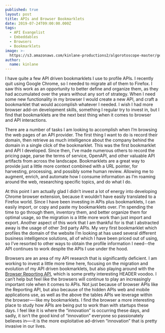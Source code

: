 ```yaml
---
published: true
layout: post
title: APIs and Browser Bookmarklets
date: 2019-07-24T09:00:00.000Z
tags:
  - API Evangelist
  - Embeddables
  - Browsers
  - Bookmarklets
image: >-
  https://s3.amazonaws.com/kinlane-productions2/algorotoscope-master/gears-4882162452-fa3126b38d-b-blue-circuit.jpg
author:
  name: kinlane
---
```

I have quite a few API driven bookmarklets I use to profile APIs. I recently quit using Google Chrome, so I needed to migrate all of them to Firefox. I saw this work as an opportunity to better define and organize them, as they had accumulated over the years without any sort of strategy. When I need some new functionality in my browser I would create a new API, and craft a bookmarklet that would accomplish whatever I needed. I wish I had more browser add-on development skills, something I regular try to invest in, but I find that bookmarklets are the next best thing when it comes to browser and API interactions.

There are a number of tasks I am looking to accomplish when I’m browsing the web pages of an API provider. The first thing I want to do is record their domain, then retrieve as much intelligence about the company behind the domain in a single click of the bookmarklet. This was the first bookmarklet and API I developed. Since then, I’ve made numerous others to record the pricing page, parse the terms of service, OpenAPI, and other valuable API artifacts from across the landscape. Bookmarklets are a great way to provide just a little more context combined with a URL pointer, for harvesting, processing, and possibly some human review. Allowing me to augment, enrich, and automate how I consume information as I’m roaming around the web, researching specific topics, and do what I do.

At this point I am actually glad I didn’t invest a lot of energy into developing Chrome browser extension, because it wouldn’t have easily translated to a Firefox world. Since I have been investing in APIs plus bookmarklets, I can easily import, or copy and paste my bookmarklets over. I”m spending the time to go through them, inventory them, and better organize them for optimal usage, so the migration is a little more work than just import and export. Another aspect of this work that I am thankful for is that I abstracted away is the usage of other 3rd party APIs. My very first bookmarklet which profiles the domain of the website I’m looking at has used several different business intelligence solutions, all of which I have been priced out of using, so I’ve resorted to other ways to obtain the profile information I need--the API continues to work despite the APIs I use under the hood.

Browsers are an area of my API research that is significantly deficient. I am working to invest a little more time here, focusing on the migration and evolution of my API driven bookmarklets, but also playing around with the <a href="https://developer.mozilla.org/en-US/docs/Web/API/Reporting_API">Browser Reporting API</a>, which is some pretty interesting HEADER voodoo. I can’t help but feel like the browsers will continue to play an increasingly important role when it comes to APIs. Not just because of browser APIs like the Reporting API, but also because of the hidden APIs web and mobile applications use, as well as the above the tables APIs we leverage within the browser—-like my bookmarklets. I find the browser a more interesting place to study how APIs are being put to work than with startups these days. I feel like it is where the “innovation” is occurring these days, and sadly, it isn’t the good kind of “innovation” everyone so passionately believes in—-it is the more exploitative ad-driven “innovation” that is pretty invasive in our lives.
